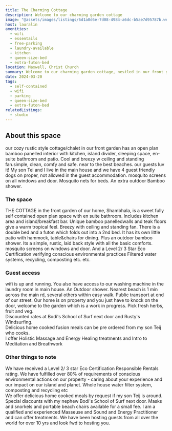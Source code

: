 ```yaml
---
title: The Charming Cottage
description: Welcome to our charming garden cottage
image: "@assets/images/listings/6d1a0d6e-7d08-4984-a6dc-b5ae7d95787b.webp"
host: lauralin
amenities:
  - wifi
  - essentails
  - free-parking
  - laundry-available
  - kitchen
  - queen-size-bed
  - extra-futon-bed
location: Maxwell, Christ Church
summary: Welcome to our charming garden cottage, nestled in our front yard, a stone's throw away from the main house where we live. This open-plan cottage exudes rustic charm, step inside to discover a cosy open plan retreat featuring attractive bamboo panelling and teak floors and a fully equipped kitchen with an island divider, ensuite bathroom and Queen size bed. Screened louvred windows let the breeze flow through plus standing and ceiling fans and mosquito nets. At its front is a small patio,several hammocks and an outdoor bamboo shower.
date: 2024-03-20
tags:
  - self-contained
  - wifi
  - parking
  - queen-size-bed
  - extra-futon-bed
relatedListings:
  - studio
---
```

## About this space

our cozy rustic style cottage/chalet in our front garden has an open plan bamboo panelled interior with kitchen, island divider, sleeping space, en-suite bathroom and patio. Cool and breezy w ceiling and standing fan.simple, clean, comfy and safe. near to the best beaches. our guests luv it! My son Tei and I live in the main house and we have 4 guest friendly dogs on proper, not allowed in the guest accommodation. mosquito screens on all windows and door. Mosquito nets for beds. An extra outdoor Bamboo shower.

### The space

THE COTTAGE in the front garden of our home, Shambhala, is a sweet fully self contained open plan space with en suite bathroom. Includes kitchen area and island/breakfast bar. Unique bamboo panelledwalls and teak floors give a warm tropical feel. Breezy with ceiling and standing fan. There is a double bed and a futon which folds out into a 2nd bed. It has its own little patio with hammock, table&chairs for dining. Plus an outdoor bamboo shower. Its a simple, rustic, laid back style with all the basic comforts. mosquito screens on windows and door. And a Level 2/ 3 Star Eco Certification verifying conscious environmental practices Filtered water systems, recycling, composting etc. etc.

### Guest access

wifi is up and running. You also have access to our washing machine in the laundry room in main house. An Outdoor shower. Nearest beach is 1 min across the main rd, several others within easy walk. Public transport at end of our street. Our home is on property and you just have to knock on the door, welcome to the garden which is a work in progress. Pick fresh herbs, fruit and veg.\
Discounted rates at Bodi's School of Surf next door and Rusty's Windsurfing.\
Delicious home cooked fusion meals can be pre ordered from my son Teij who cooks.\
I offer Holistic Massage and Energy Healing treatments and Intro to Meditation and Breathwork

### Other things to note

We have received a Level 2/ 3 star Eco Certification Responsible Rentals rating. We have fulfilled over 80% of requirements of conscious environmental actions on our property - caring about your experience and our impact on our island and planet. Whole house water filter system, composting and recycling etc\
We offer delicious home cooked meals by request if my son Teij is around. Special discounts with my nephew Bodi's School of Surf next door. Masks and snorkels and portable beach chairs available for a small fee. I am a qualified and experienced Masseuse and Sound and Energy Practitioner and can offer treatments. We have been hosting guests from all over the world for over 10 yrs and look fwd to hosting you.
